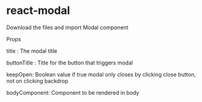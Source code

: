 # react-modal

Download the files and import Modal component

Props 

title : The modal title

buttonTitle : Title for the button that triggers modal

keepOpen: Boolean value if true modal only closes by clicking close button, not on clicking backdrop


bodyComponent: Component to be rendered in body
